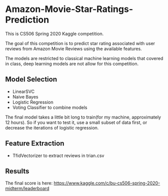 # Amazon-Movie-Star-Ratings-Prediction
This is CS506 Spring 2020 Kaggle competition.

The goal of this competition is to predict star rating associated with user reviews from Amazon Movie Reviews using the available features.

The models are restricted to classical machine learning models that covered in class, deep learning models are not allow for this competition.

## Model Selection
- LinearSVC
- Naive Bayes
- Logistic Regression
- Voting Classifier to combine models

The final model takes a little bit long to train(for my machine, approximately 12 hours). So if you want to test it, use a small subset of data first, or decrease the iterations of logistic regression.

## Feature Extraction
- TfidVectorizer to extract reviews in trian.csv

## Results
The final score is here: https://www.kaggle.com/c/bu-cs506-spring-2020-midterm/leaderboard
